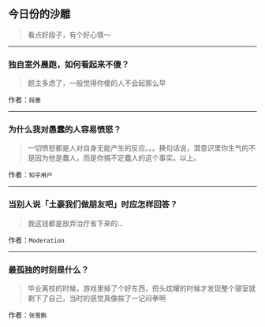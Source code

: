 ## 今日份的沙雕

> 看点好段子，有个好心情～


 
---

### 独自室外晨跑，如何看起来不傻？

> 题主多虑了，一般觉得你傻的人不会起那么早


作者：`段墨`

---

### 为什么我对愚蠢的人容易愤怒？

> 一切愤怒都是人对自身无能产生的反应。。。换句话说，潜意识里你生气的不是因为他是蠢人，而是你搞不定蠢人的这个事实。以上。


作者：`知乎用户`

---

### 当别人说「土豪我们做朋友吧」时应怎样回答？

> 我这钱都是放弃治疗省下来的...


作者：`Moderation`

---

### 最孤独的时刻是什么？

> 毕业离校的时候，游戏里掉了个好东西，扭头炫耀的时候才发现整个寝室就剩下了自己，当时的感觉真像挨了一记闷拳啊


作者：`张雪鹏`